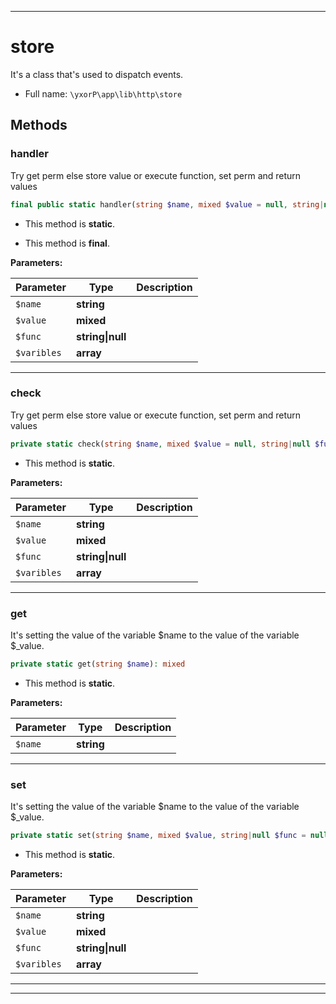 ***

# store

It's a class that's used to dispatch events.



* Full name: `\yxorP\app\lib\http\store`




## Methods


### handler

Try get perm else store value or execute function, set perm and return values

```php
final public static handler(string $name, mixed $value = null, string|null $func = null, array $varibles = []): mixed
```



* This method is **static**.

* This method is **final**.


**Parameters:**

| Parameter | Type | Description |
|-----------|------|-------------|
| `$name` | **string** |  |
| `$value` | **mixed** |  |
| `$func` | **string&#124;null** |  |
| `$varibles` | **array** |  |




***

### check

Try get perm else store value or execute function, set perm and return values

```php
private static check(string $name, mixed $value = null, string|null $func = null, array $varibles = []): mixed
```



* This method is **static**.




**Parameters:**

| Parameter | Type | Description |
|-----------|------|-------------|
| `$name` | **string** |  |
| `$value` | **mixed** |  |
| `$func` | **string&#124;null** |  |
| `$varibles` | **array** |  |




***

### get

It's setting the value of the variable $name to the value of the variable $_value.

```php
private static get(string $name): mixed
```



* This method is **static**.




**Parameters:**

| Parameter | Type | Description |
|-----------|------|-------------|
| `$name` | **string** |  |




***

### set

It's setting the value of the variable $name to the value of the variable $_value.

```php
private static set(string $name, mixed $value, string|null $func = null, array $varibles = []): mixed
```



* This method is **static**.




**Parameters:**

| Parameter | Type | Description |
|-----------|------|-------------|
| `$name` | **string** |  |
| `$value` | **mixed** |  |
| `$func` | **string&#124;null** |  |
| `$varibles` | **array** |  |




***


***


